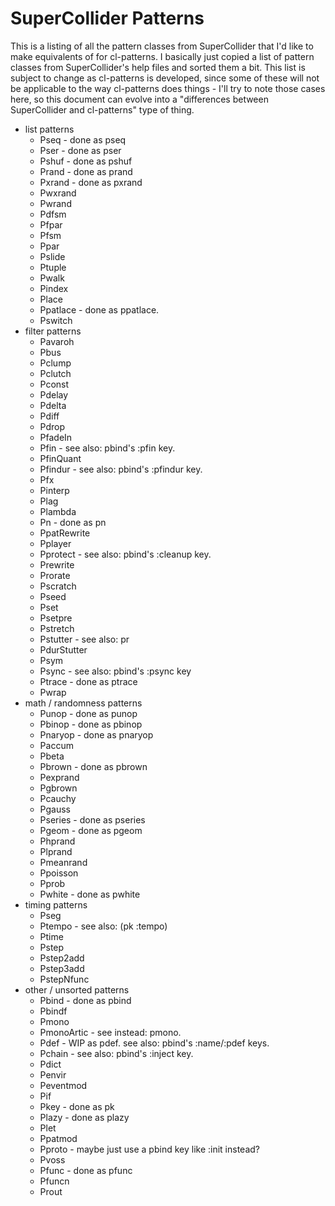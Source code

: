 # SuperCollider Patterns

This is a listing of all the pattern classes from SuperCollider that I'd like to make equivalents of for cl-patterns. I basically just copied a list of pattern classes from SuperCollider's help files and sorted them a bit. This list is subject to change as cl-patterns is developed, since some of these will not be applicable to the way cl-patterns does things - I'll try to note those cases here, so this document can evolve into a "differences between SuperCollider and cl-patterns" type of thing.

* list patterns
  * Pseq - done as pseq
  * Pser - done as pser
  * Pshuf - done as pshuf
  * Prand - done as prand
  * Pxrand - done as pxrand
  * Pwxrand
  * Pwrand
  * Pdfsm
  * Pfpar
  * Pfsm
  * Ppar
  * Pslide
  * Ptuple
  * Pwalk
  * Pindex
  * Place
  * Ppatlace - done as ppatlace.
  * Pswitch
* filter patterns
  * Pavaroh
  * Pbus
  * Pclump
  * Pclutch
  * Pconst
  * Pdelay
  * Pdelta
  * Pdiff
  * Pdrop
  * PfadeIn
  * Pfin - see also: pbind's :pfin key.
  * PfinQuant
  * Pfindur - see also: pbind's :pfindur key.
  * Pfx
  * Pinterp
  * Plag
  * Plambda
  * Pn - done as pn
  * PpatRewrite
  * Pplayer
  * Pprotect - see also: pbind's :cleanup key.
  * Prewrite
  * Prorate
  * Pscratch
  * Pseed
  * Pset
  * Psetpre
  * Pstretch
  * Pstutter - see also: pr
  * PdurStutter
  * Psym
  * Psync - see also: pbind's :psync key
  * Ptrace - done as ptrace
  * Pwrap
* math / randomness patterns
  * Punop - done as punop
  * Pbinop - done as pbinop
  * Pnaryop - done as pnaryop
  * Paccum
  * Pbeta
  * Pbrown - done as pbrown
  * Pexprand
  * Pgbrown
  * Pcauchy
  * Pgauss
  * Pseries - done as pseries
  * Pgeom - done as pgeom
  * Phprand
  * Plprand
  * Pmeanrand
  * Ppoisson
  * Pprob
  * Pwhite - done as pwhite
* timing patterns
  * Pseg
  * Ptempo - see also: (pk :tempo)
  * Ptime
  * Pstep
  * Pstep2add
  * Pstep3add
  * PstepNfunc
* other / unsorted patterns
  * Pbind - done as pbind
  * Pbindf
  * Pmono
  * PmonoArtic - see instead: pmono.
  * Pdef - WIP as pdef. see also: pbind's :name/:pdef keys.
  * Pchain - see also: pbind's :inject key.
  * Pdict
  * Penvir
  * Peventmod
  * Pif
  * Pkey - done as pk
  * Plazy - done as plazy
  * Plet
  * Ppatmod
  * Pproto - maybe just use a pbind key like :init instead?
  * Pvoss
  * Pfunc - done as pfunc
  * Pfuncn
  * Prout
